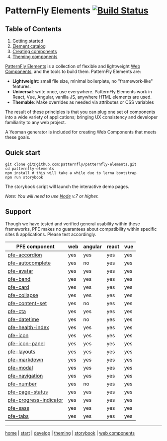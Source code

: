 # PatternFly Elements [![Build Status](https://travis-ci.org/patternfly/patternfly-elements.svg?branch=master)](https://travis-ci.org/patternfly/patternfly-elements)

## Table of Contents

1. [Getting started][getting-started]
2. [Element catalog][catalog]
3. [Creating components][creating]
4. [Theming components][theming]

[PatternFly Elements][pfe-home] is a collection of flexible and lightweight [Web Components][wc-org], and the tools to build them. PatternFly Elements are:

- **Lightweight**: small file size, minimal boilerplate, no "framework-like" features.
- **Universal**: write once, use everywhere. PatternFly Elements work in React, Vue, Angular, vanilla JS, anywhere HTML elements are used.
- **Themable**: Make overrides as needed via attributes or CSS variables

The result of these principles is that you can plug one set of components into a wide variety of applications; bringing UX consistency and developer familiarity to any web project.

A Yeoman generator is included for creating Web Components that meets these goals.

## Quick start

    git clone git@github.com:patternfly/patternfly-elements.git
    cd patternfly-elements
    npm install # this will take a while due to lerna bootstrap
    npm run storybook

The storybook script will launch the interactive demo pages.

_Note: You will need to use [Node](https://nodejs.org/en/) v.7 or higher._


## Support

Though we have tested and verified general usability within these frameworks, PFE makes no guarantees about compatibility within specific sites & applications. Please test accordingly.


**PFE component** | **web** | **angular** | **react** | **vue**
-----                    |----|-----|-----|----|
[pfe-accordion            ](https://github.com/patternfly/patternfly-elements/tree/master/elements/pfe-accordion          ) | yes| yes | yes | yes
[pfe-autocomplete         ](https://github.com/patternfly/patternfly-elements/tree/master/elements/pfe-autocomplete       ) | yes| no  | yes | yes
[pfe-avatar               ](https://github.com/patternfly/patternfly-elements/tree/master/elements/pfe-avatar             ) | yes| yes | yes | yes
[pfe-band                 ](https://github.com/patternfly/patternfly-elements/tree/master/elements/pfe-band               ) | yes| yes | yes | yes
[pfe-card                 ](https://github.com/patternfly/patternfly-elements/tree/master/elements/pfe-card               ) | yes| yes | yes | yes
[pfe-collapse             ](https://github.com/patternfly/patternfly-elements/tree/master/elements/pfe-collapse           ) | yes| yes | yes | yes
[pfe-content-set          ](https://github.com/patternfly/patternfly-elements/tree/master/elements/pfe-content-set        ) | yes| no  | yes | yes
[pfe-cta                  ](https://github.com/patternfly/patternfly-elements/tree/master/elements/pfe-cta                ) | yes| yes | yes | yes
[pfe-datetime             ](https://github.com/patternfly/patternfly-elements/tree/master/elements/pfe-datetime           ) | yes| no  | yes | yes
[pfe-health-index         ](https://github.com/patternfly/patternfly-elements/tree/master/elements/pfe-health-index       ) | yes| yes | yes | yes
[pfe-icon                 ](https://github.com/patternfly/patternfly-elements/tree/master/elements/pfe-icon               ) | yes| yes | yes | yes
[pfe-icon-panel           ](https://github.com/patternfly/patternfly-elements/tree/master/elements/pfe-icon-panel         ) | yes| yes | yes | yes
[pfe-layouts              ](https://github.com/patternfly/patternfly-elements/tree/master/elements/pfe-layouts            ) | yes| yes | yes | yes
[pfe-markdown             ](https://github.com/patternfly/patternfly-elements/tree/master/elements/pfe-markdown           ) | yes| yes | yes | yes
[pfe-modal                ](https://github.com/patternfly/patternfly-elements/tree/master/elements/pfe-modal              ) | yes| yes | yes | yes
[pfe-navigation           ](https://github.com/patternfly/patternfly-elements/tree/master/elements/pfe-navigation         ) | yes| yes | yes | yes
[pfe-number               ](https://github.com/patternfly/patternfly-elements/tree/master/elements/pfe-number             ) | yes| no  | yes | yes
[pfe-page-status          ](https://github.com/patternfly/patternfly-elements/tree/master/elements/pfe-page-status        ) | yes| yes | yes | yes
[pfe-progress-indicator   ](https://github.com/patternfly/patternfly-elements/tree/master/elements/pfe-progress-indicator ) | yes| yes | yes | yes
[pfe-sass                 ](https://github.com/patternfly/patternfly-elements/tree/master/elements/pfe-sass               ) | yes| yes | yes | yes
[pfe-tabs                 ](https://github.com/patternfly/patternfly-elements/tree/master/elements/pfe-tabs               ) | yes| yes | yes | yes


---

[home][pfe-home] |
[start][getting-started] |
[develop][creating] |
[theming][theming] |
[storybook][catalog] |
[web components][wc-org]


[pfe-home]: https://patternfly.github.io/patternfly-elements
[getting-started]: https://patternfly.github.io/patternfly-elements/getting-started
[catalog]: https://patternfly.github.io/patternfly-elements/demo
[creating]: https://patternfly.github.io/patternfly-elements/develop
[theming]: https://patternfly.github.io/patternfly-elements/theme
[wc-org]: https://webcomponents.org
